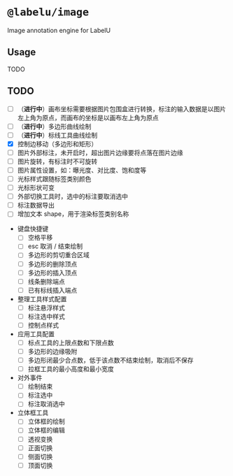 # `@labelu/image`

Image annotation engine for LabelU

## Usage

TODO

## TODO

- [ ] （**进行中**）画布坐标需要根据图片包围盒进行转换，标注的输入数据是以图片左上角为原点，而画布的坐标是以画布左上角为原点
- [ ] （**进行中**）多边形曲线绘制
- [ ] （**进行中**）标线工具曲线绘制
- [x] 控制边移动（多边形和矩形）
- [ ] 图片外部标注，未开启时，超出图片边缘要将点落在图片边缘
- [ ] 图片旋转，有标注时不可旋转
- [ ] 图片属性设置，如：曝光度、对比度、饱和度等
- [ ] 光标样式跟随标签类别颜色
- [ ] 光标形状可变
- [ ] 外部切换工具时，选中的标注要取消选中
- [ ] 标注数据导出
- [ ] 增加文本 shape，用于渲染标签类别名称
- 键盘快捷键
  - [ ] 空格平移
  - [ ] esc 取消 / 结束绘制
  - [ ] 多边形的剪切重合区域
  - [ ] 多边形的删除顶点
  - [ ] 多边形的插入顶点
  - [ ] 线条删除端点
  - [ ] 已有标线插入端点
- 整理工具样式配置
  - [ ] 标注悬浮样式
  - [ ] 标注选中样式
  - [ ] 控制点样式
- 应用工具配置
  - [ ] 标点工具的上限点数和下限点数
  - [ ] 多边形的边缘吸附
  - [ ] 多边形闭最少合点数，低于该点数不结束绘制，取消后不保存
  - [ ] 拉框工具的最小高度和最小宽度
- 对外事件
  - [ ] 绘制结束
  - [ ] 标注选中
  - [ ] 标注取消选中
- 立体框工具
  - [ ] 立体框的绘制
  - [ ] 立体框的编辑
  - [ ] 透视变换
  - [ ] 正面切换
  - [ ] 侧面切换
  - [ ] 顶面切换
